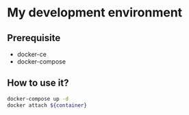 # My development environment

## Prerequisite
 - docker-ce
 - docker-compose

## How to use it?
```bash
docker-compose up -d
docker attach ${container}
```

